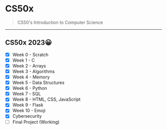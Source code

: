 # CS50x
> CS50's Introduction to Computer Science

---
## CS50x 2023😀
- [x] Week 0 - Scratch  
- [x] Week 1 - C  
- [x] Week 2 - Arrays  
- [x] Week 3 - Algorithms  
- [x] Week 4 - Memory  
- [x] Week 5 - Data Structures  
- [x] Week 6 - Python  
- [x] Week 7 - SQL  
- [x] Week 8 - HTML, CSS, JavaScript  
- [x] Week 9 - Flask  
- [x] Week 10 - Emoji  
- [x] Cybersecurity  
- [ ] Final Project (Working)  
